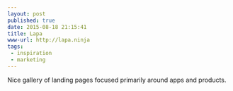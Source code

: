 ```yaml
---
layout: post
published: true
date: 2015-08-18 21:15:41
title: Lapa
www-url: http://lapa.ninja
tags:
 - inspiration
 - marketing
---
```


Nice gallery of landing pages focused primarily around apps and products.
